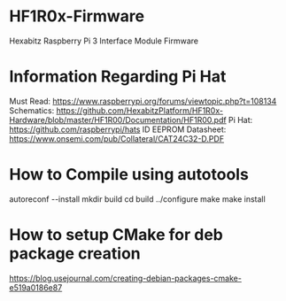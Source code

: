 # HF1R0x-Firmware
Hexabitz Raspberry Pi 3 Interface Module Firmware

# Information Regarding Pi Hat
Must Read: https://www.raspberrypi.org/forums/viewtopic.php?t=108134
Schematics: https://github.com/HexabitzPlatform/HF1R0x-Hardware/blob/master/HF1R00/Documentation/HF1R00.pdf
Pi Hat: https://github.com/raspberrypi/hats
ID EEPROM Datasheet: https://www.onsemi.com/pub/Collateral/CAT24C32-D.PDF

# How to Compile using autotools
autoreconf --install
mkdir build
cd build
../configure
make
make install

# How to setup CMake for deb package creation
https://blog.usejournal.com/creating-debian-packages-cmake-e519a0186e87
